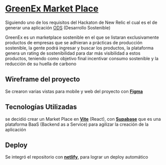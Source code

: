 # [GreenEx Market Place](https://greenex-marketplace.netlify.app/)
Siguiendo uno de los requisitos del Hackaton de New Relic el cual es el de generar una aplicación [ODS](https://www.undp.org/es/sustainable-development-goals) (Desarrollo Sostenible)

GreenEx es un marketplace sostenible en el que se listaran exclusivamente productos de empresas que se adhieran a prácticas de producción sostenible, la gente podrá ingresar y buscar los productos, la plataforma genera un rating de sostenibilidad para dar más visibilidad a estos productos,  teniendo como objetivo final incentivar consumo sostenible y la reducción de su huella de carbono

## Wireframe del proyecto

Se crearon varias vistas para mobile y web del proyecto con [**Figma**](https://www.figma.com/file/uEaenP2SWYXFBqaQQP1ang/MARKETPLACE-APP-%28Community%29?type=design&node-id=131-277&t=whsyyfQ1bwMYwhMP-0)

## Tecnologías Utilizadas

se decidió crear un Market Place en [**Vite**](https://vitejs.dev/) (React), con [**Supabase**](https://app.supabase.com/) que es una plataforma BaaS (Backend as a Service) para agilizar la creación de la aplicación 


## Deploy

Se integró el repositorio con [**netlify**](https://app.netlify.com/), para lograr un deploy automático

